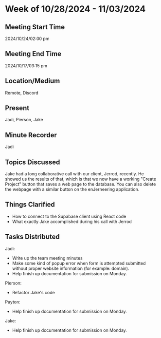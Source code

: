 # Week of 10/28/2024 - 11/03/2024
## Meeting Start Time

2024/10/24/02:00 pm
## Meeting End Time

2024/10/17/03:15 pm
## Location/Medium
Remote, Discord
## Present

Jadi, Pierson, Jake
## Minute Recorder

Jadi
## Topics Discussed
Jake had a long collaborative call with our client, Jerrod, recently. He showed us the results of that, which is that we now have a working "Create Project" button that saves a web page to
the database. You can also delete the webpage with a similar button on the enJerneering application.

## Things Clarified
- How to connect to the Supabase client using React code
- What exactly Jake accomplished during his call with Jerrod


## Tasks Distributed

Jadi:
- Write up the team meeting minutes
- Make some kind of popup error when form is attempted submitted without proper website information (for example: domain).
- Help finish up documentation for submission on Monday.

Pierson:
- Refactor Jake's code

Payton:
- Help finish up documentation for submission on Monday.

Jake:
- Help finish up documentation for submission on Monday.
